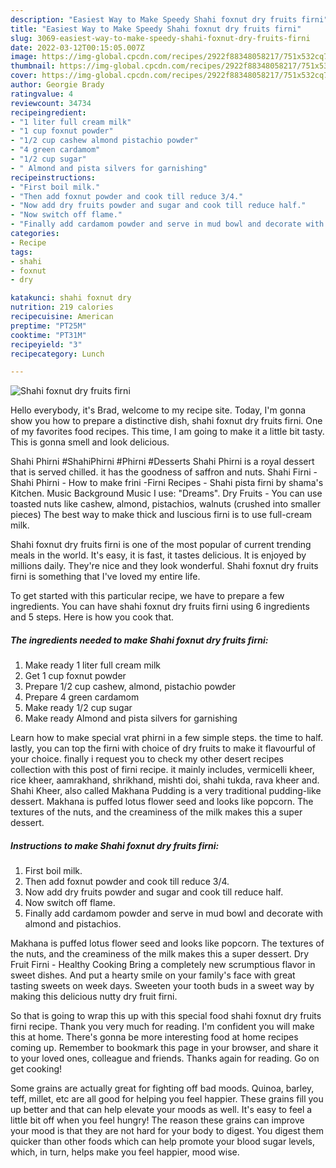 ```yaml
---
description: "Easiest Way to Make Speedy Shahi foxnut dry fruits firni"
title: "Easiest Way to Make Speedy Shahi foxnut dry fruits firni"
slug: 3069-easiest-way-to-make-speedy-shahi-foxnut-dry-fruits-firni
date: 2022-03-12T00:15:05.007Z
image: https://img-global.cpcdn.com/recipes/2922f88348058217/751x532cq70/shahi-foxnut-dry-fruits-firni-recipe-main-photo.jpg
thumbnail: https://img-global.cpcdn.com/recipes/2922f88348058217/751x532cq70/shahi-foxnut-dry-fruits-firni-recipe-main-photo.jpg
cover: https://img-global.cpcdn.com/recipes/2922f88348058217/751x532cq70/shahi-foxnut-dry-fruits-firni-recipe-main-photo.jpg
author: Georgie Brady
ratingvalue: 4
reviewcount: 34734
recipeingredient:
- "1 liter full cream milk"
- "1 cup foxnut powder"
- "1/2 cup cashew almond pistachio powder"
- "4 green cardamom"
- "1/2 cup sugar"
- " Almond and pista silvers for garnishing"
recipeinstructions:
- "First boil milk."
- "Then add foxnut powder and cook till reduce 3/4."
- "Now add dry fruits powder and sugar and cook till reduce half."
- "Now switch off flame."
- "Finally add cardamom powder and serve in mud bowl and decorate with almond and pistachios."
categories:
- Recipe
tags:
- shahi
- foxnut
- dry

katakunci: shahi foxnut dry 
nutrition: 219 calories
recipecuisine: American
preptime: "PT25M"
cooktime: "PT31M"
recipeyield: "3"
recipecategory: Lunch

---
```



![Shahi foxnut dry fruits firni](https://img-global.cpcdn.com/recipes/2922f88348058217/751x532cq70/shahi-foxnut-dry-fruits-firni-recipe-main-photo.jpg)

Hello everybody, it's Brad, welcome to my recipe site. Today, I'm gonna show you how to prepare a distinctive dish, shahi foxnut dry fruits firni. One of my favorites food recipes. This time, I am going to make it a little bit tasty. This is gonna smell and look delicious.

Shahi Phirni #ShahiPhirni #Phirni #Desserts Shahi Phirni is a royal dessert that is served chilled. it has the goodness of saffron and nuts. Shahi Firni - Shahi Phirni - How to make frini -Firni Recipes - Shahi pista firni by shama&#39;s Kitchen. Music Background Music I use: &#34;Dreams&#34;. Dry Fruits - You can use toasted nuts like cashew, almond, pistachios, walnuts (crushed into smaller pieces) The best way to make thick and luscious firni is to use full-cream milk.

Shahi foxnut dry fruits firni is one of the most popular of current trending meals in the world. It's easy, it is fast, it tastes delicious. It is enjoyed by millions daily. They're nice and they look wonderful. Shahi foxnut dry fruits firni is something that I've loved my entire life.


To get started with this particular recipe, we have to prepare a few ingredients. You can have shahi foxnut dry fruits firni using 6 ingredients and 5 steps. Here is how you cook that.

<!--inarticleads1-->

##### The ingredients needed to make Shahi foxnut dry fruits firni:

1. Make ready 1 liter full cream milk
1. Get 1 cup foxnut powder
1. Prepare 1/2 cup cashew, almond, pistachio powder
1. Prepare 4 green cardamom
1. Make ready 1/2 cup sugar
1. Make ready  Almond and pista silvers for garnishing


Learn how to make special vrat phirni in a few simple steps. the time to half. lastly, you can top the firni with choice of dry fruits to make it flavourful of your choice. finally i request you to check my other desert recipes collection with this post of firni recipe. it mainly includes, vermicelli kheer, rice kheer, aamrakhand, shrikhand, mishti doi, shahi tukda, rava kheer and. Shahi Kheer, also called Makhana Pudding is a very traditional pudding-like dessert. Makhana is puffed lotus flower seed and looks like popcorn. The textures of the nuts, and the creaminess of the milk makes this a super dessert. 

<!--inarticleads2-->

##### Instructions to make Shahi foxnut dry fruits firni:

1. First boil milk.
1. Then add foxnut powder and cook till reduce 3/4.
1. Now add dry fruits powder and sugar and cook till reduce half.
1. Now switch off flame.
1. Finally add cardamom powder and serve in mud bowl and decorate with almond and pistachios.


Makhana is puffed lotus flower seed and looks like popcorn. The textures of the nuts, and the creaminess of the milk makes this a super dessert. Dry Fruit Firni - Healthy Cooking Bring a completely new scrumptious flavor in sweet dishes. And put a hearty smile on your family&#39;s face with great tasting sweets on week days. Sweeten your tooth buds in a sweet way by making this delicious nutty dry fruit firni. 

So that is going to wrap this up with this special food shahi foxnut dry fruits firni recipe. Thank you very much for reading. I'm confident you will make this at home. There's gonna be more interesting food at home recipes coming up. Remember to bookmark this page in your browser, and share it to your loved ones, colleague and friends. Thanks again for reading. Go on get cooking!

Some grains are actually great for fighting off bad moods. Quinoa, barley, teff, millet, etc are all good for helping you feel happier. These grains fill you up better and that can help elevate your moods as well. It's easy to feel a little bit off when you feel hungry! The reason these grains can improve your mood is that they are not hard for your body to digest. You digest them quicker than other foods which can help promote your blood sugar levels, which, in turn, helps make you feel happier, mood wise.
